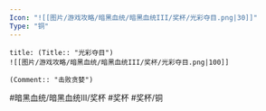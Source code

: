 ```yaml
---
Icon: "![[图片/游戏攻略/暗黑血统/暗黑血统III/奖杯/光彩夺目.png|30]]"
Type: "铜"
---
```

```ad-common-bronze-trophy
title: (Title:: "光彩夺目")
![[图片/游戏攻略/暗黑血统/暗黑血统III/奖杯/光彩夺目.png|100]]

(Comment:: "击败贪婪")
```

#暗黑血统/暗黑血统III/奖杯 #奖杯 #奖杯/铜
